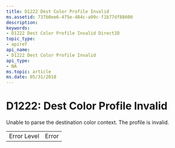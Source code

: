 ```yaml
---
title: D1222 Dest Color Profile Invalid
ms.assetid: 737b0ee6-475e-484c-a99c-f1b77df88600
description: 
keywords:
- D1222 Dest Color Profile Invalid Direct2D
topic_type:
- apiref
api_name:
- D1222 Dest Color Profile Invalid
api_type:
- NA
ms.topic: article
ms.date: 05/31/2018
---
```


# D1222: Dest Color Profile Invalid

Unable to parse the destination color context. The profile is invalid.



|             |       |
|-------------|-------|
| Error Level | Error |



 

 

 





